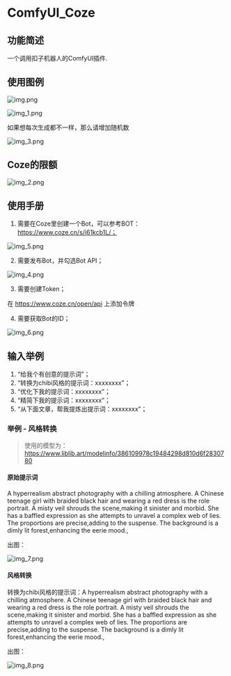 # ComfyUI_Coze

## 功能简述

一个调用扣子机器人的ComfyUI插件.

## 使用图例

![img.png](image%2Fimg.png)

![img_1.png](image%2Fimg_1.png)

如果想每次生成都不一样，那么请增加随机数

![img_3.png](image%2Fimg_3.png)

## Coze的限额

![img_2.png](image%2Fimg_2.png)

## 使用手册

1. 需要在Coze里创建一个Bot，可以参考BOT：https://www.coze.cn/s/i61kcb1L/；

![img_5.png](image%2Fimg_5.png)

2. 需要发布Bot，并勾选Bot API；

![img_4.png](image%2Fimg_4.png)

3. 需要创建Token；

在 https://www.coze.cn/open/api 上添加令牌

4. 需要获取Bot的ID；

![img_6.png](image%2Fimg_6.png)

## 输入举例

1. “给我个有创意的提示词”；
2. “转换为chibi风格的提示词：xxxxxxxx”；
3. “优化下我的提示词：xxxxxxxx”；
4. “精简下我的提示词：xxxxxxxx”；
5. “从下面文章，帮我提炼出提示词：xxxxxxxx”；

### 举例 - 风格转换

> 使用的模型为： https://www.liblib.art/modelinfo/386109978c19484298d810d6f2830780

#### 原始提示词

A hyperrealism abstract photography with a chilling atmosphere. A Chinese teenage girl with braided black hair and wearing a red dress is the role portrait. A misty veil shrouds the scene,making it sinister and morbid. She has a baffled expression as she attempts to unravel a complex web of lies. The proportions are precise,adding to the suspense. The background is a dimly lit forest,enhancing the eerie mood.,

出图：

![img_7.png](image%2Fimg_7.png)

#### 风格转换

转换为chibi风格的提示词：A hyperrealism abstract photography with a chilling atmosphere. A Chinese teenage girl with braided black hair and wearing a red dress is the role portrait. A misty veil shrouds the scene,making it sinister and morbid. She has a baffled expression as she attempts to unravel a complex web of lies. The proportions are precise,adding to the suspense. The background is a dimly lit forest,enhancing the eerie mood.,

出图：

![img_8.png](image%2Fimg_8.png)